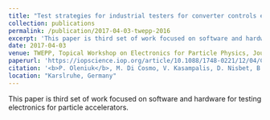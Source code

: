 ```yaml
---
title: "Test strategies for industrial testers for converter controls equipment"
collection: publications
permalink: /publication/2017-04-03-twepp-2016
excerpt: 'This paper is third set of work focused on software and hardware for testing electronics for particle accelerators.'
date: 2017-04-03
venue: TWEPP, Topical Workshop on Electronics for Particle Physics, Journal of Instrumentation, Volume 12'
paperurl: 'https://iopscience.iop.org/article/10.1088/1748-0221/12/04/C04006'
citation: '<b>P. Oleniuk</b>, M. Di Cosmo, V. Kasampalis, D. Nisbet, B. Todd, S. Uznański'
location: "Karslruhe, Germany"
---
```

This paper is third set of work focused on software and hardware for testing electronics for particle accelerators.

